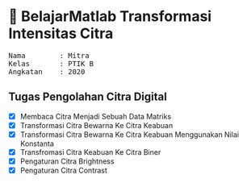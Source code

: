 # 📝 BelajarMatlab Transformasi Intensitas Citra

<pre>
Nama        : Mitra
Kelas       : PTIK B
Angkatan    : 2020
</pre>

## Tugas Pengolahan Citra Digital

- [x] Membaca Citra Menjadi Sebuah Data Matriks
- [x] Transformasi Citra Bewarna Ke Citra Keabuan
- [x] Transformasi Citra Bewarna Ke Citra Keabuan Menggunakan Nilai Konstanta
- [x] Transfromasi Citra Keabuan Ke Citra Biner
- [x] Pengaturan Citra Brightness
- [x] Pengaturan Citra Contrast
